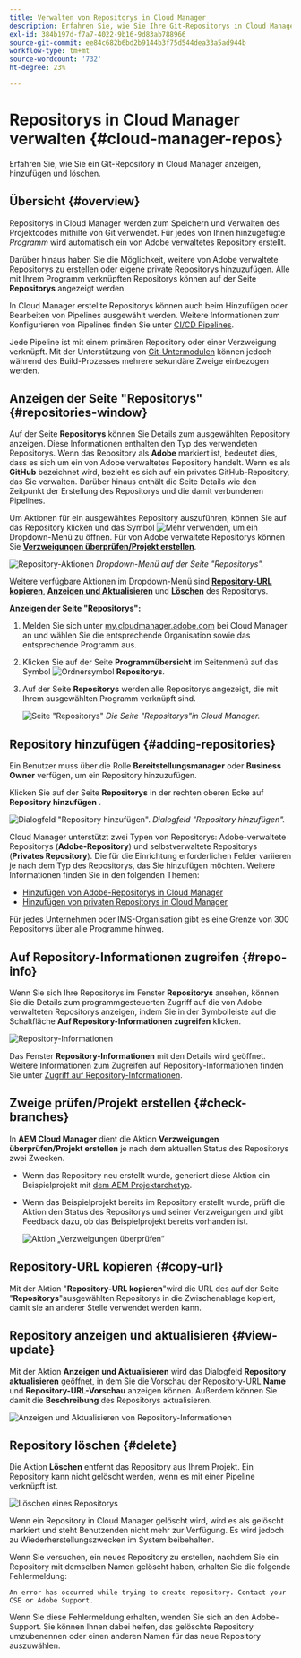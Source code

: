 ```yaml
---
title: Verwalten von Repositorys in Cloud Manager
description: Erfahren Sie, wie Sie Ihre Git-Repositorys in Cloud Manager anzeigen, hinzufügen und löschen.
exl-id: 384b197d-f7a7-4022-9b16-9d83ab788966
source-git-commit: ee84c682b6bd2b9144b3f75d544dea33a5ad944b
workflow-type: tm+mt
source-wordcount: '732'
ht-degree: 23%

---
```



# Repositorys in Cloud Manager verwalten {#cloud-manager-repos}

Erfahren Sie, wie Sie ein Git-Repository in Cloud Manager anzeigen, hinzufügen und löschen.

## Übersicht {#overview}

Repositorys in Cloud Manager werden zum Speichern und Verwalten des Projektcodes mithilfe von Git verwendet. Für jedes von Ihnen hinzugefügte *Programm* wird automatisch ein von Adobe verwaltetes Repository erstellt.

Darüber hinaus haben Sie die Möglichkeit, weitere von Adobe verwaltete Repositorys zu erstellen oder eigene private Repositorys hinzuzufügen. Alle mit Ihrem Programm verknüpften Repositorys können auf der Seite **Repositorys** angezeigt werden.

In Cloud Manager erstellte Repositorys können auch beim Hinzufügen oder Bearbeiten von Pipelines ausgewählt werden. Weitere Informationen zum Konfigurieren von Pipelines finden Sie unter [CI/CD Pipelines](/help/overview/ci-cd-pipelines.md).

Jede Pipeline ist mit einem primären Repository oder einer Verzweigung verknüpft. Mit der Unterstützung von [Git-Untermodulen](/help/managing-code/git-submodules.md) können jedoch während des Build-Prozesses mehrere sekundäre Zweige einbezogen werden.

## Anzeigen der Seite &quot;Repositorys&quot; {#repositories-window}

Auf der Seite **Repositorys** können Sie Details zum ausgewählten Repository anzeigen. Diese Informationen enthalten den Typ des verwendeten Repositorys. Wenn das Repository als **Adobe** markiert ist, bedeutet dies, dass es sich um ein von Adobe verwaltetes Repository handelt. Wenn es als **GitHub** bezeichnet wird, bezieht es sich auf ein privates GitHub-Repository, das Sie verwalten. Darüber hinaus enthält die Seite Details wie den Zeitpunkt der Erstellung des Repositorys und die damit verbundenen Pipelines.

Um Aktionen für ein ausgewähltes Repository auszuführen, können Sie auf das Repository klicken und das Symbol ![Mehr](https://spectrum.adobe.com/static/icons/workflow_18/Smock_More_18_N.svg) verwenden, um ein Dropdown-Menü zu öffnen. Für von Adobe verwaltete Repositorys können Sie **[Verzweigungen überprüfen/Projekt erstellen](#check-branches)**.

![Repository-Aktionen](assets/repository-actions.png)
*Dropdown-Menü auf der Seite &quot;Repositorys&quot;.*

Weitere verfügbare Aktionen im Dropdown-Menü sind **[Repository-URL kopieren](#copy-url)**, **[Anzeigen und Aktualisieren](#view-update)** und **[Löschen](#delete)** des Repositorys.

**Anzeigen der Seite &quot;Repositorys&quot;:**

1. Melden Sie sich unter [my.cloudmanager.adobe.com](https://my.cloudmanager.adobe.com/) bei Cloud Manager an und wählen Sie die entsprechende Organisation sowie das entsprechende Programm aus.

1. Klicken Sie auf der Seite **Programmübersicht** im Seitenmenü auf das Symbol ![Ordnersymbol](https://spectrum.adobe.com/static/icons/workflow_18/Smock_Folder_18_N.svg) **Repositorys**.

1. Auf der Seite **Repositorys** werden alle Repositorys angezeigt, die mit Ihrem ausgewählten Programm verknüpft sind.

   ![Seite &quot;Repositorys&quot;](assets/repositories.png)
   *Die Seite &quot;Repositorys&quot;in Cloud Manager.*


## Repository hinzufügen {#adding-repositories}

Ein Benutzer muss über die Rolle **Bereitstellungsmanager** oder **Business Owner** verfügen, um ein Repository hinzuzufügen.

Klicken Sie auf der Seite **Repositorys** in der rechten oberen Ecke auf **Repository hinzufügen** .

![Dialogfeld &quot;Repository hinzufügen&quot;.](assets/repository-add.png)
*Dialogfeld &quot;Repository hinzufügen&quot;.*

Cloud Manager unterstützt zwei Typen von Repositorys: Adobe-verwaltete Repositorys (**Adobe-Repository**) und selbstverwaltete Repositorys (**Privates Repository**). Die für die Einrichtung erforderlichen Felder variieren je nach dem Typ des Repositorys, das Sie hinzufügen möchten. Weitere Informationen finden Sie in den folgenden Themen:

* [Hinzufügen von Adobe-Repositorys in Cloud Manager](/help/managing-code/adobe-repositories.md)
* [Hinzufügen von privaten Repositorys in Cloud Manager](/help/managing-code/private-repositories.md)

Für jedes Unternehmen oder IMS-Organisation gibt es eine Grenze von 300 Repositorys über alle Programme hinweg.

## Auf Repository-Informationen zugreifen {#repo-info}

Wenn Sie sich Ihre Repositorys im Fenster **Repositorys** ansehen, können Sie die Details zum programmgesteuerten Zugriff auf die von Adobe verwalteten Repositorys anzeigen, indem Sie in der Symbolleiste auf die Schaltfläche **Auf Repository-Informationen zugreifen** klicken.

![Repository-Informationen](assets/repository-access-repo-info2.png)

Das Fenster **Repository-Informationen** mit den Details wird geöffnet. Weitere Informationen zum Zugreifen auf Repository-Informationen finden Sie unter [Zugriff auf Repository-Informationen](/help/managing-code/accessing-repositories.md).

## Zweige prüfen/Projekt erstellen {#check-branches}

In **AEM Cloud Manager** dient die Aktion **Verzweigungen überprüfen/Projekt erstellen** je nach dem aktuellen Status des Repositorys zwei Zwecken.

* Wenn das Repository neu erstellt wurde, generiert diese Aktion ein Beispielprojekt mit [dem AEM Projektarchetyp](https://experienceleague.adobe.com/de/docs/experience-manager-core-components/using/developing/archetype/overview).
* Wenn das Beispielprojekt bereits im Repository erstellt wurde, prüft die Aktion den Status des Repositorys und seiner Verzweigungen und gibt Feedback dazu, ob das Beispielprojekt bereits vorhanden ist.

  ![Aktion „Verzweigungen überprüfen“](assets/check-branches.png)

## Repository-URL kopieren {#copy-url}

Mit der Aktion &quot;**Repository-URL kopieren**&quot;wird die URL des auf der Seite &quot;**Repositorys**&quot;ausgewählten Repositorys in die Zwischenablage kopiert, damit sie an anderer Stelle verwendet werden kann.

## Repository anzeigen und aktualisieren {#view-update}

Mit der Aktion **Anzeigen und Aktualisieren** wird das Dialogfeld **Repository aktualisieren** geöffnet, in dem Sie die Vorschau der Repository-URL **Name** und **Repository-URL-Vorschau** anzeigen können. Außerdem können Sie damit die **Beschreibung** des Repositorys aktualisieren.

![Anzeigen und Aktualisieren von Repository-Informationen](assets/repository-view-update.png)

## Repository löschen {#delete}

Die Aktion **Löschen** entfernt das Repository aus Ihrem Projekt. Ein Repository kann nicht gelöscht werden, wenn es mit einer Pipeline verknüpft ist.

![Löschen eines Repositorys](assets/delete.png)

Wenn ein Repository in Cloud Manager gelöscht wird, wird es als gelöscht markiert und steht Benutzenden nicht mehr zur Verfügung. Es wird jedoch zu Wiederherstellungszwecken im System beibehalten.

Wenn Sie versuchen, ein neues Repository zu erstellen, nachdem Sie ein Repository mit demselben Namen gelöscht haben, erhalten Sie die folgende Fehlermeldung:

`An error has occurred while trying to create repository. Contact your CSE or Adobe Support.`

Wenn Sie diese Fehlermeldung erhalten, wenden Sie sich an den Adobe-Support. Sie können Ihnen dabei helfen, das gelöschte Repository umzubenennen oder einen anderen Namen für das neue Repository auszuwählen.
